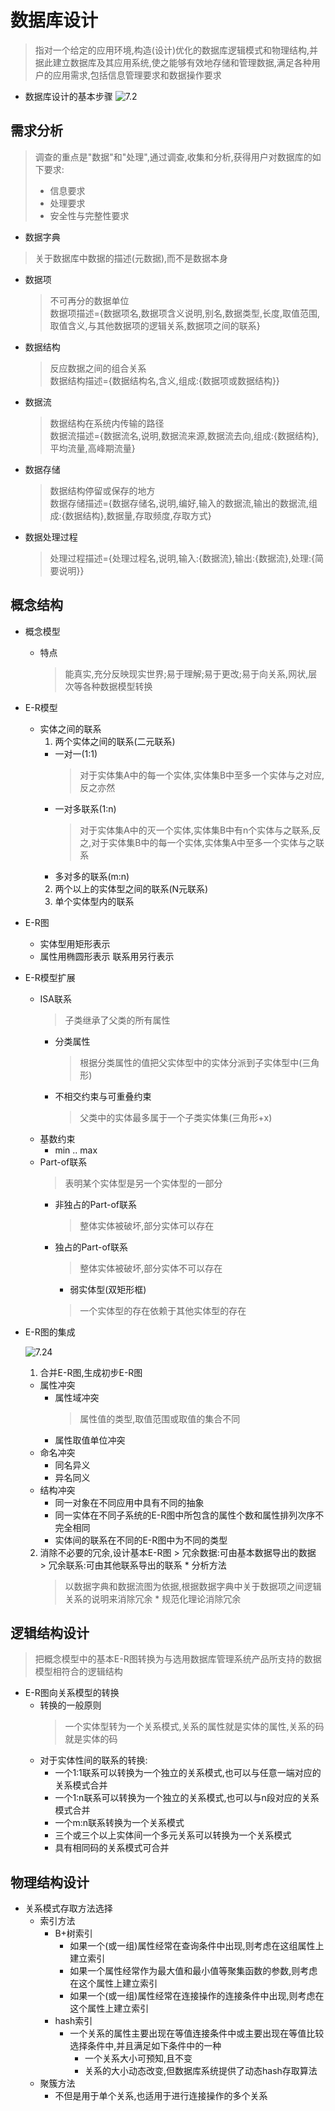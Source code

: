 # 数据库设计
> 指对一个给定的应用环境,构造(设计)优化的数据库逻辑模式和物理结构,并据此建立数据库及其应用系统,使之能够有效地存储和管理数据,满足各种用户的应用需求,包括信息管理要求和数据操作要求

* 数据库设计的基本步骤
  ![7.2](./pic/7.2.png)

## 需求分析
> 调查的重点是"数据"和"处理",通过调查,收集和分析,获得用户对数据库的如下要求:
> * 信息要求
> * 处理要求
> * 安全性与完整性要求

* 数据字典
> 关于数据库中数据的描述(元数据),而不是数据本身
  * 数据项
    > 不可再分的数据单位  
    > 数据项描述={数据项名,数据项含义说明,别名,数据类型,长度,取值范围,取值含义,与其他数据项的逻辑关系,数据项之间的联系}
  * 数据结构
    > 反应数据之间的组合关系  
    > 数据结构描述={数据结构名,含义,组成:{数据项或数据结构}}
  * 数据流
    > 数据结构在系统内传输的路径  
    > 数据流描述={数据流名,说明,数据流来源,数据流去向,组成:{数据结构},平均流量,高峰期流量}
  * 数据存储
    > 数据结构停留或保存的地方  
    > 数据存储描述={数据存储名,说明,编好,输入的数据流,输出的数据流,组成:{数据结构},数据量,存取频度,存取方式}
  * 数据处理过程
    > 处理过程描述={处理过程名,说明,输入:{数据流},输出:{数据流},处理:{简要说明}}

## 概念结构

* 概念模型
  * 特点
    > 能真实,充分反映现实世界;易于理解;易于更改;易于向关系,网状,层次等各种数据模型转换
* E-R模型
  * 实体之间的联系
    1. 两个实体之间的联系(二元联系)
      * 一对一(1:1)
        > 对于实体集A中的每一个实体,实体集B中至多一个实体与之对应,反之亦然
      * 一对多联系(1:n)
        > 对于实体集A中的灭一个实体,实体集B中有n个实体与之联系,反之,对于实体集B中的每一个实体,实体集A中至多一个实体与之联系
      * 多对多的联系(m:n)
    2. 两个以上的实体型之间的联系(N元联系)
    3. 单个实体型内的联系
* E-R图
  * 实体型用矩形表示
  * 属性用椭圆形表示
  联系用另行表示

* E-R模型扩展
  * ISA联系
    > 子类继承了父类的所有属性
    * 分类属性
      > 根据分类属性的值把父实体型中的实体分派到子实体型中(三角形)
    * 不相交约束与可重叠约束
      > 父类中的实体最多属于一个子类实体集(三角形+x)
  * 基数约束
    * min .. max
  * Part-of联系
    > 表明某个实体型是另一个实体型的一部分
    * 非独占的Part-of联系
      > 整体实体被破坏,部分实体可以存在
    * 独占的Part-of联系
      > 整体实体被破坏,部分实体不可以存在
      * 弱实体型(双矩形框)
      > 一个实体型的存在依赖于其他实体型的存在

* E-R图的集成
  
  ![7.24](./pic/7.24.png)
  1. 合并E-R图,生成初步E-R图
    * 属性冲突
      * 属性域冲突
        > 属性值的类型,取值范围或取值的集合不同
      * 属性取值单位冲突
    * 命名冲突
      * 同名异义
      * 异名同义
    * 结构冲突
      * 同一对象在不同应用中具有不同的抽象
      * 同一实体在不同子系统的E-R图中所包含的属性个数和属性排列次序不完全相同
      * 实体间的联系在不同的E-R图中为不同的类型
    2. 消除不必要的冗余,设计基本E-R图
      > 冗余数据:可由基本数据导出的数据  
      > 冗余联系:可由其他联系导出的联系
      * 分析方法
        > 以数据字典和数据流图为依据,根据数据字典中关于数据项之间逻辑关系的说明来消除冗余
      * 规范化理论消除冗余
## 逻辑结构设计
> 把概念模型中的基本E-R图转换为与选用数据库管理系统产品所支持的数据模型相符合的逻辑结构

* E-R图向关系模型的转换
  * 转换的一般原则
    > 一个实体型转为一个关系模式,关系的属性就是实体的属性,关系的码就是实体的码
  * 对于实体性间的联系的转换:
    * 一个1:1联系可以转换为一个独立的关系模式,也可以与任意一端对应的关系模式合并
    * 一个1:n联系可以转换为一个独立的关系模式,也可以与n段对应的关系模式合并
    * 一个m:n联系转换为一个关系模式
    * 三个或三个以上实体间一个多元关系可以转换为一个关系模式
    * 具有相同码的关系模式可合并
## 物理结构设计
* 关系模式存取方法选择
  * 索引方法
    * B+树索引
      * 如果一个(或一组)属性经常在查询条件中出现,则考虑在这组属性上建立索引
      * 如果一个属性经常作为最大值和最小值等聚集函数的参数,则考虑在这个属性上建立索引
      * 如果一个(或一组)属性经常在连接操作的连接条件中出现,则考虑在这个属性上建立索引
    * hash索引
      * 一个关系的属性主要出现在等值连接条件中或主要出现在等值比较选择条件中,并且满足如下条件中的一种
        * 一个关系大小可预知,且不变
        * 关系的大小动态改变,但数据库系统提供了动态hash存取算法
  * 聚簇方法
    * 不但是用于单个关系,也适用于进行连接操作的多个关系
